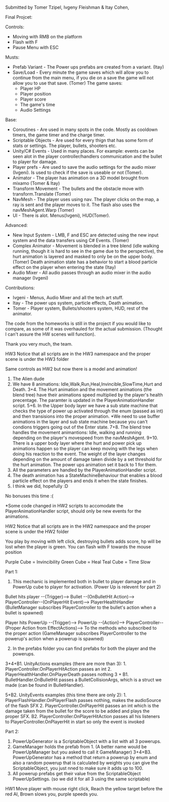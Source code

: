 Submitted by Tomer Tzipel, Ivgeny Fleishman & Itay Cohen,

Final Projcet: 

Controls:
* Moving with RMB on the platform
* Flash with F
* Pause Menu with ESC

Musts:
* Prefab Variant - The Power ups prefabs are created from a variant. (Itay)
* Save/Load - Every minute the game saves which will allow you to continue from the main menu, if you die on a save the game will not allow you to use that save. (Tomer)
  The game saves:
    * Player HP
    * Player position
    * Player score
    * The game's time
    * Audio Settings
 
Base:
* Coroutines - Are used in many spots in the code. Mostly as cooldown timers, the game timer and the charge timer.
* Scriptable Objects - Are used for every thign that has some form of stats or settings. The player, bullets, shooters etc.
* Unity/C# Events - Used in many places. For example: events can be seen alot in the player controller/handlers communication and the bullet to player for damage.
* Player prefs - Are used to save the audio settings for the audio mixer (Ivgeni). Is used to check if the save is useable or not (Tomer).
* Animator - The player has animation on a 3D model brought from mixamo (Tomer & Itay)
* Transform Movement - The bullets and the obstacle move with transform.Translate (Tomer)
* NavMesh - The player uses using nav. The player clicks on the map, a ray is sent and the player moves to it. The flash also uses the navMeshAgent.Warp (Tomer)
* UI - There is alot. Menus(Ivgeni), HUD(Tomer).

Advanced:
* New Input System - LMB, F and ESC are detected using the new input system and the data transfers using C# Events. (Tomer)
* Complex Animator - Movement is blended in a tree blend (idle walking running, though it is hard to see in the game due to the perspective), the hurt animation is layered and masked to only be on the upper body.(Tomer) Death animation state has a behavior to start a blood particle effect on the player when entering the state (Itay)
* Audio Mixer - All audio passes through an audio mixer in the audio manager (Ivgeni)

Contributions:
* Ivgeni - Menus, Audio Mixer and all the tech art stuff.
* Itay - The power ups system, particle effects, Death animation.
* Tomer - Player system, Bullets/shooters system, HUD, rest of the animator.

The code from the homeworks is still in the project if you would like to compare, as some of it was overhauled for the actual submission. (Thought I can't assure the HW scenes will function).

Thank you very much, the team.



HW3
Notice that all scripts are in the HW3 namespace and the proper scene is under the HW3 folder

Same controls as HW2 but now there is a model and animation!

1. The Alien dude
2. We have 8 animations: Idle,Walk,Run,Heal,Invincible,SlowTime,Hurt and Death.
3+4. The Hurt animation and the movement animations (the blend tree) have their animations speed multiplied by the player's health precentage.
        The paramter is updated in the PlayerAnimationHandler script.
5+6. In the Upper body layer we have a sub state machine that checks the type of power up activated through the enum (passed as int) and then transisions into the proper animation.
        *We need to use buffer animations in the layer and sub state machine because you can't condions triggers going out of the Enter state.
7+8. The blend tree handles the movement animantions: Idle, walking and running depending on the player's movespeed from the navMeshAgent.
9+10. There is a upper body layer where the hurt and power pick up animations happen so the player can keep moving with the legs when doing his reaction to the event.
          The weight of the layer changes depending on the amount of damage taken divide by a set threshold for the hurt animation. The power ups animation set it back to 1 for them.
11. All the parameters are handled by the PlayerAnimationHandler script.
12. The death animation has a StateMachineBehaviour that enables a blood particle effect on the players and ends it when the state finishes.
13. I think we did, hopefully :D

No bonuses this time :(

*Some code changed in HW2 scripts to accomodate the PlayerAnimationHandler script, should only be new events for the animations.

HW2
Notice that all scripts are in the HW2 namespace and the proper scene is under the HW2 folder

You play by moving with left click, destroying bullets adds score, hp will be lost when the player is green.
You can flash with F towards the mouse position

Purple Cube = Invincibility
Green Cube  = Heal
Teal Cube  = Time Slow

Part 1:
1. This mechanic is implemented both in bullet to player damage and in PowerUp cube to player for activation. (Power Up is relevent for part 2)


Bullet hits player --(Trigger)--> Bullet --(OnBulletHit Action)--> PlayerController--(OnPlayerHit Event)--> PlayerHealthHandler 
(BulletManager subscribes PlayerController to the bullet's action when a bullet is spawned)

Player hits PowerUp --(Trigger)--> PowerUp --(Action)--> PlayerController--(Proper Action from EffectActions)--> To the methods who subscribed to the proper action (GameManager subscribes PlayerController to the powerup's action when a powerup is spawned)

2. In the prefabs folder you can find prefabs for both the player and the powerups.


3+4+B1. UnityActions examples (there are more than 3):
		1. PlayerController.OnPlayerHitAction passes an int
		2. PlayerHealthHandler.OnPlayerDeath passes nothing
		3 + B1. BulletHandler.OnBulletHit passes a BulletCollisionArgs, which is a struct we made (can be found in BulletHandler).

5+B2. UnityEvents examples (this time there are only 2):
		1. PlayerFlashHandler.OnPlayerFlash passes nothing, makes the audioSource of the flash SFX
		2. PlayerController.OnPlayerHit passes an int which is the damage taken from the bullet for the score to be added and plays the proper SFX.
		B2. PlayerController.OnPlayerHitAction passes all his listeners to PlayerController.OnPlayerHit in start so only the event is invoked

Part 2:
1. PowerUpGenerator is a ScriptableObject with a list with all 3 powerups.
2. GameManager holds the prefab from 1. (A better name would be PowerUpManager but you asked to call it GameManager)
3+4+B3. PowerUpGenerator has a method that return a powerup by enum and also a random powerup that is calculated by weights you can give the ScriptableObject, you just nned to make sure it adds up to 100.
5. All powerup prefabs get their value from the ScriptableObject PowerUpSettings. (so we did it for all 3 using the same scriptable)




HW1
Move player with mouse right click,
Reach the yellow target before the red AI,
Brown slows you, purple speeds you.
